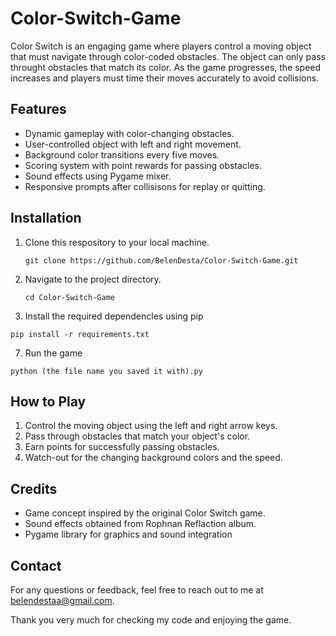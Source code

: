 # Color-Switch-Game

Color Switch is an engaging game where players control a moving object that must navigate through color-coded obstacles. The object can only pass throught obstacles that match its color. As the game progresses, the speed increases and players must time their moves accurately to avoid collisions. 

## Features
* Dynamic gameplay with color-changing obstacles. 
* User-controlled object with left and right movement.
* Background color transitions every five moves.
* Scoring system with point rewards for passing obstacles.
* Sound effects using Pygame mixer.
* Responsive prompts after collisisons for replay or quitting.

## Installation
1) Clone this respository to your local machine.
   ```
   git clone https://github.com/BelenDesta/Color-Switch-Game.git
   ```
3) Navigate to the project directory.
   ```
   cd Color-Switch-Game
   ```
5) Install the required dependencles using pip
  ```
  pip install -r requirements.txt
  ```
7) Run the game
  ```
  python (the file name you saved it with).py  
  ```

## How to Play
1) Control the moving object using the left and right arrow keys.
2) Pass through obstacles that match your object's color.
3) Earn points for successfully passing obstacles.
4) Watch-out for the changing background colors and the speed.

## Credits
* Game concept inspired by the original Color Switch game.
* Sound effects obtained from Rophnan Reflaction album.
* Pygame library for graphics and sound integration

## Contact
  For any questions or feedback, feel free to reach out to me at belendestaa@gmail.com.
  
  Thank you very much for checking my code and enjoying the game.

